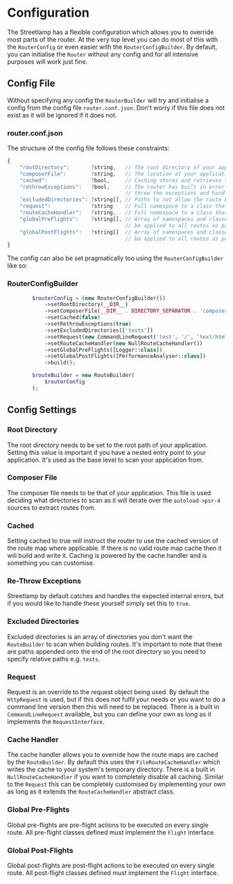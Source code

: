 # Configuration

The Streetlamp has a flexible configuration which allows you to override most parts of the router.
At the very top level you can do most of this with the `RouterConfig` or even easier with the `RouterConfigBuilder`.
By default, you can initialise the `Router` without any config and for all intensive purposes will work just fine.

## Config File

Without specifying any config the `RouterBuilder` will try and initialise a config from the config file `router.conf.json`.
Don't worry if this file does not exist as it will be ignored if it does not.

### router.conf.json

The structure of the config file follows these constraints:

```javascript
{
    "rootDirectory":       ?string,   // The root directory of your application
    "composerFile":        ?string,   // The location of your application's composer file
    "cached":              ?bool,     // Caching stores and retrieves the application's route mapping
    "rethrowExceptions":   ?bool,     // The router has built in error handling, but you can optionally 
                                      // throw the exceptions and handle them yourself
    "excludedDirectories": ?string[], // Paths to not allow the route builder to scan
    "request":             ?string    // Full namespace to a class that implements `RequestInterface`
    "routeCacheHandler":   ?string,   // Full namespace to a class that extends `RouteCacheHandler`
    "globalPreFlights":    ?string[], // Array of namespaces and classes that implement `Flight` to 
                                      // be applied to all routes as pre-flights
    "globalPostFlights":   ?string[]  // Array of namespaces and classes that implement `Flight` to 
                                      // be applied to all routes as post-flights
}
```

The config can also be set pragmatically too using the `RouterConfigBuilder` like so:

### RouterConfigBuilder

```php
        $routerConfig = (new RouterConfigBuilder())
            ->setRootDirectory(__DIR__)
            ->setComposerFile(__DIR__ . DIRECTORY_SEPARATOR . 'composer.json')
            ->setCached(false)
            ->setRethrowExceptions(true)
            ->setExcludedDirectories(['tests'])
            ->setRequest(new CommandLineRequest('test', '/', 'text/html'))
            ->setRouteCacheHandler(new NullRouteCacheHandler())
            ->setGlobalPreFlights([Logger::class])
            ->setGlobalPostFlights([PerformanceAnalyser::class])
            ->build();

        $routeBuilder = new RouteBuilder(
            $routerConfig
        );
```

## Config Settings

### Root Directory

The root directory needs to be set to the root path of your application.
Setting this value is important if you have a nested entry point to your application.
It's used as the base level to scan your application from.

### Composer File

The composer file needs to be that of your application.
This file is used deciding what directories to scan as it will iterate over the `autoload->psr-4` sources to extract routes from.

### Cached

Setting cached to true will instruct the router to use the cached version of the route map where applicable.
If there is no valid route map cache then it will build and write it.
Caching is powered by the cache handler and is something you can customise.

### Re-Throw Exceptions

Streetlamp by default catches and handles the expected internal errors, but if you would like to handle these yourself simply set this to `true`.

### Excluded Directories

Excluded directories is an array of directories you don't want the `RouteBuilder` to scan when building routes.
It's important to note that these are paths appended onto the end of the root directory so you need to specify relative paths e.g. `tests`.

### Request

Request is an override to the request object being used.
By default the `HttpRequest` is used, but if this does not fulfil your needs or you want to do a command line version then this will need to be replaced.
There is a built in `CommandLineRequest` available, but you can define your own as long as it implements the `RequestInterface`.

### Cache Handler

The cache handler allows you to override how the route maps are cached by the `RouteBuilder`.
By default this uses the `FileRouteCacheHandler` which writes the cache to your system's temporary directory.
There is a built in `NullRouteCacheHandler` if you want to completely disable all caching.
Similar to the `Request` this can be completely customised by implementing your own as long as it extends the `RouteCacheHandler` abstract class.

### Global Pre-Flights

Global pre-flights are pre-flight actions to be executed on every single route.
All pre-flight classes defined must implement the `Flight` interface.

### Global Post-Flights

Global post-flights are post-flight actions to be executed on every single route.
All post-flight classes defined must implement the `Flight` interface.
